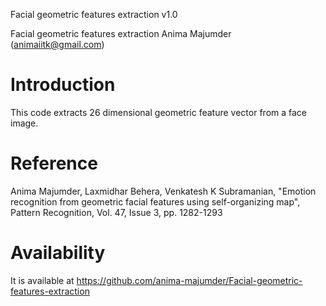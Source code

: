Facial geometric features extraction v1.0

Facial geometric features extraction
Anima Majumder (animaiitk@gmail.com)

Introduction
============
This code extracts 26 dimensional geometric feature vector from a face image. 

 

Reference
=========
Anima Majumder, Laxmidhar Behera, Venkatesh K Subramanian, "Emotion recognition from geometric facial features using self-organizing map", 
Pattern Recognition, Vol. 47, Issue 3, pp. 1282-1293


Availability
============
It is available at  https://github.com/anima-majumder/Facial-geometric-features-extraction
